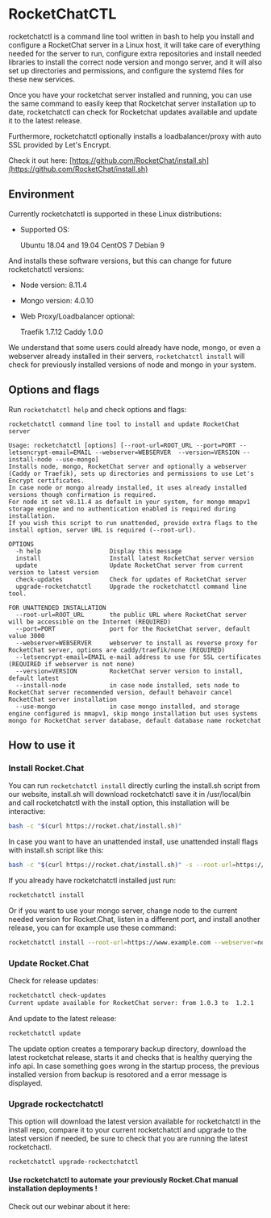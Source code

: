 # RocketChatCTL

rocketchatctl is a command line tool written in bash to help you install and configure a RocketChat server in a Linux host, it will take care of everything needed for the server to run, configure extra repositories and install needed libraries to install the correct node version and mongo server, and it will also set up directories and permissions, and configure the systemd files for these new services.

Once you have your rocketchat server installed and running, you can use the same command to easily keep that Rocketchat server installation up to date, rocketchatctl can check for Rocketchat updates available and update it to the latest release.

Furthermore, rocketchatctl optionally installs a loadbalancer/proxy with auto SSL provided by Let's Encrypt.

Check it out here: [https://github.com/RocketChat/install.sh](https://github.com/RocketChat/install.sh)

## Environment

Currently rocketchatctl is supported in these Linux distributions:

* Supported OS:

  Ubuntu 18.04 and 19.04 CentOS 7 Debian 9

And installs these software versions, but this can change for future rocketchatctl versions:

* Node version: 8.11.4
* Mongo version: 4.0.10
* Web Proxy/Loadbalancer optional:

  Traefik 1.7.12 Caddy 1.0.0

We understand that some users could already have node, mongo, or even a webserver already installed in their servers, `rocketchatctl install` will check for previously installed versions of node and mongo in your system.

## Options and flags

Run `rocketchatctl help` and check options and flags:

```text
rocketchatctl command line tool to install and update RocketChat server

Usage: rocketchatctl [options] [--root-url=ROOT_URL --port=PORT --letsencrypt-email=EMAIL --webserver=WEBSERVER  --version=VERSION --install-node --use-mongo]
Installs node, mongo, RocketChat server and optionally a webserver (Caddy or Traefik), sets up directories and permissions to use Let's Encrypt certificates.
In case node or mongo already installed, it uses already installed versions though confirmation is required.
For node it set v8.11.4 as default in your system, for mongo mmapv1 storage engine and no authentication enabled is required during installation.
If you wish this script to run unattended, provide extra flags to the install option, server URL is required (--root-url).

OPTIONS
  -h help                   Display this message
  install                   Install latest RocketChat server version
  update                    Update RocketChat server from current version to latest version
  check-updates             Check for updates of RocketChat server
  upgrade-rocketchatctl     Upgrade the rocketchatctl command line tool.

FOR UNATTENDED INSTALLATION
  --root-url=ROOT_URL       the public URL where RocketChat server will be accessible on the Internet (REQUIRED)
  --port=PORT               port for the RocketChat server, default value 3000
  --webserver=WEBSERVER     webserver to install as reverse proxy for RocketChat server, options are caddy/traefik/none (REQUIRED)
  --letsencrypt-email=EMAIL e-mail address to use for SSL certificates (REQUIRED if webserver is not none)
  --version=VERSION         RocketChat server version to install, default latest
  --install-node            in case node installed, sets node to RocketChat server recommended version, default behavoir cancel RocketChat server installation
  --use-mongo               in case mongo installed, and storage engine configured is mmapv1, skip mongo installation but uses systems mongo for RocketChat server database, default database name rocketchat
```

## How to use it

### Install Rocket.Chat

You can run `rocketchatctl install` directly curling the install.sh script from our website, install.sh will download rocketchatctl save it in /usr/local/bin and call rocketchatctl with the install option, this installation will be interactive:

```bash
bash -c "$(curl https://rocket.chat/install.sh)"
```

In case you want to have an unattended install, use unattended install flags with install.sh script like this:

```bash
bash -c "$(curl https://rocket.chat/install.sh)" -s --root-url=https://www.example.com --webserver=traefik --letsencrypt-email=myemail@mydomain.com
```

If you already have rocketchatctl installed just run:

```bash
rocketchatctl install
```

Or if you want to use your mongo server, change node to the current needed version for Rocket.Chat, listen in a different port, and install another release, you can for example use these command:

```bash
rocketchatctl install --root-url=https://www.example.com --webserver=none --use-mongo --install-node --port=4000 --version=1.0.3
```

### Update Rocket.Chat

Check for release updates:

```bash
rocketchatctl check-updates
Current update available for RocketChat server: from 1.0.3 to  1.2.1
```

And update to the latest release:

```bash
rocketchatctl update
```

The update option creates a temporary backup directory, download the latest rocketchat release, starts it and checks that is healthy querying the info api. In case something goes wrong in the startup process, the previous installed version from backup is resotored and a error message is displayed.

### Upgrade rockectchatctl

This option will download the latest version available for rocketchatctl in the install repo, compare it to your current rocketchatctl and upgrade to the latest version if needed, be sure to check that you are running the latest rocketchactl.

```bash
rocketchatctl upgrade-rockectchatctl
```

#### **Use rocketchatctl to automate your previously Rocket.Chat manual installation deployments !**

Check out our webinar about it here:

